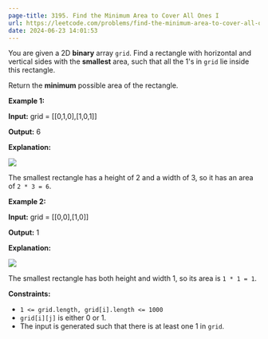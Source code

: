 ```yaml
---
page-title: 3195. Find the Minimum Area to Cover All Ones I
url: https://leetcode.com/problems/find-the-minimum-area-to-cover-all-ones-i/description/
date: 2024-06-23 14:01:53
---
```

You are given a 2D **binary** array `grid`. Find a rectangle with horizontal and vertical sides with the **smallest** area, such that all the 1's in `grid` lie inside this rectangle.

Return the **minimum** possible area of the rectangle.

**Example 1:**

**Input:** grid = \[\[0,1,0\],\[1,0,1\]\]

**Output:** 6

**Explanation:**

![](https://assets.leetcode.com/uploads/2024/05/08/examplerect0.png)

The smallest rectangle has a height of 2 and a width of 3, so it has an area of `2 * 3 = 6`.

**Example 2:**

**Input:** grid = \[\[0,0\],\[1,0\]\]

**Output:** 1

**Explanation:**

![](https://assets.leetcode.com/uploads/2024/05/08/examplerect1.png)

The smallest rectangle has both height and width 1, so its area is `1 * 1 = 1`.

**Constraints:**

-   `1 <= grid.length, grid[i].length <= 1000`
-   `grid[i][j]` is either 0 or 1.
-   The input is generated such that there is at least one 1 in `grid`.